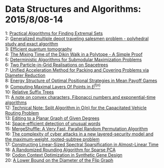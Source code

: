 # Data Structures and Algorithms: 2015/8/08-14  
1: [Practical Algorithms for Finding Extremal Sets](https://doi.org/10.48550/arXiv.1508.01753)  
2: [Generalized multiple depot traveling salesmen problem - polyhedral study  and exact algorithm](https://doi.org/10.48550/arXiv.1508.01813)  
3: [Efficient quantum tomography](https://doi.org/10.48550/arXiv.1508.01907)  
4: [The Mixing Time of the Dikin Walk in a Polytope - A Simple Proof](https://doi.org/10.48550/arXiv.1508.01977)  
5: [Deterministic Algorithms for Submodular Maximization Problems](https://doi.org/10.48550/arXiv.1508.02157)  
6: [Two Particle-in-Grid Realisations on Spacetrees](https://doi.org/10.48550/arXiv.1508.02435)  
7: [Unified Acceleration Method for Packing and Covering Problems via  Diameter Reduction](https://doi.org/10.48550/arXiv.1508.02439)  
8: [Energy Structure of Optimal Positional Strategies in Mean Payoff Games](https://doi.org/10.48550/arXiv.1508.02440)  
9: [Computing Maximal Layers Of Points in $E^{f(n)}$](https://doi.org/10.48550/arXiv.1508.02477)  
10: [Relative Suffix Trees](https://doi.org/10.48550/arXiv.1508.02550)  
11: [A note on convex characters, Fibonacci numbers and exponential-time  algorithms](https://doi.org/10.48550/arXiv.1508.02598)  
12: [Technical Note: Split Algorithm in O(n) for the Capacitated Vehicle  Routing Problem](https://doi.org/10.48550/arXiv.1508.02759)  
13: [Editing to a Planar Graph of Given Degrees](https://doi.org/10.48550/arXiv.1508.02773)  
14: [Space-efficient detection of unusual words](https://doi.org/10.48550/arXiv.1508.02968)  
15: [MergeShuffle: A Very Fast, Parallel Random Permutation Algorithm](https://doi.org/10.48550/arXiv.1508.03167)  
16: [The complexity of cyber attacks in a new layered-security model and the  maximum-weight, rooted-subtree problem](https://doi.org/10.48550/arXiv.1508.03657)  
17: [Constructing Linear-Sized Spectral Sparsification in Almost-Linear Time](https://doi.org/10.48550/arXiv.1508.03261)  
18: [A Randomized Rounding Algorithm for Sparse PCA](https://doi.org/10.48550/arXiv.1508.03337)  
19: [Codon Context Optimization in Synthetic Gene Design](https://doi.org/10.48550/arXiv.1508.03428)  
20: [A Lower Bound on the Diameter of the Flip Graph](https://doi.org/10.48550/arXiv.1508.03473)  